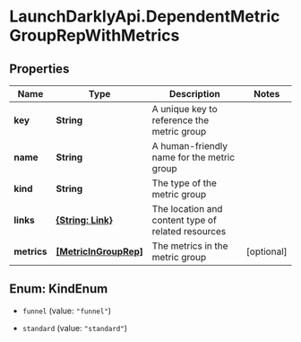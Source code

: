 # LaunchDarklyApi.DependentMetricGroupRepWithMetrics

## Properties

Name | Type | Description | Notes
------------ | ------------- | ------------- | -------------
**key** | **String** | A unique key to reference the metric group | 
**name** | **String** | A human-friendly name for the metric group | 
**kind** | **String** | The type of the metric group | 
**links** | [**{String: Link}**](Link.md) | The location and content type of related resources | 
**metrics** | [**[MetricInGroupRep]**](MetricInGroupRep.md) | The metrics in the metric group | [optional] 



## Enum: KindEnum


* `funnel` (value: `"funnel"`)

* `standard` (value: `"standard"`)




